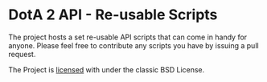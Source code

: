 DotA 2 API - Re-usable Scripts
==============================

The project hosts a set re-usable API scripts that can come in handy for anyone.
Please feel free to contribute any scripts you have by issuing a pull request.

The Project is [licensed](/LICENSE) with under the classic BSD License.

